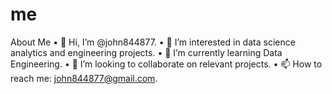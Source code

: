 # me
About Me
•	👋 Hi, I’m @john844877.
•	👀 I’m interested in data science analytics and engineering projects.
•	🌱 I’m currently learning Data Engineering.
•	💞️ I’m looking to collaborate on relevant projects.
•	📫 How to reach me: john844877@gmail.com.

